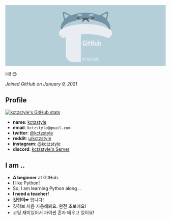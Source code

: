 
[![Banner](images/Banner.png)](https://github.com/kctzstyle)


Hi! 😊

_Joined GitHub on January 9, 2021_


## Profile
[![kctzstyle's GitHub stats](https://github-readme-stats.vercel.app/api?username=kctzstyle)](https://github.com/kctzstyle)
- **name**: [kctzstyle](https://github.com/kctzstyle)
- **email**: `kctzstyle@gmail.com`
- **twitter**: [@kctzstyle](https://twitter.com/kctzstyle)
- **reddit**: [u/kctzstyle](https://www.reddit.com/user/kctzstyle)
- **instagram**: [@kctzstyle](https://www.instagram.com/kctzstyle)
- **discord**: [kctzstyle's Server](https://discord.gg/dfuEKfh9hS)

## I am ..
- **A beginner** at GitHub.
- I like Python!
- So, I am learning Python along ..
- **I need a teacher!**
- **깃린이✏** 입니다!
- 깃허브 처음 사용해봐요. 완전 초보에요!
- 코딩 재미있어서 파이썬 혼자 배우고 있어요!

